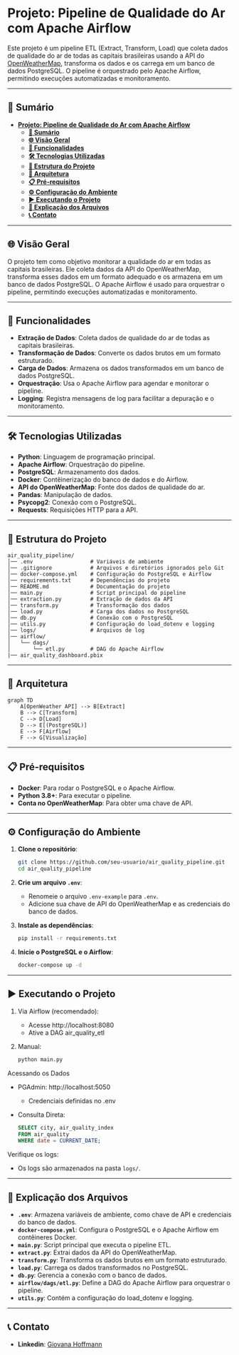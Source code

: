 # **Projeto: Pipeline de Qualidade do Ar com Apache Airflow**

Este projeto é um pipeline ETL (Extract, Transform, Load) que coleta dados de qualidade do ar de todas as capitais brasileiras usando a API do [OpenWeatherMap](https://openweathermap.org/api/air-pollution), transforma os dados e os carrega em um banco de dados PostgreSQL. O pipeline é orquestrado pelo Apache Airflow, permitindo execuções automatizadas e monitoramento.

---

## **📌 Sumário**
- [**Projeto: Pipeline de Qualidade do Ar com Apache Airflow**](#projeto-pipeline-de-qualidade-do-ar-com-apache-airflow)
  - [**📌 Sumário**](#-sumário)
  - [**🌐 Visão Geral**](#-visão-geral)
  - [**🚀 Funcionalidades**](#-funcionalidades)
  - [**🛠 Tecnologias Utilizadas**](#-tecnologias-utilizadas)
  - [**📂 Estrutura do Projeto**](#-estrutura-do-projeto)
  - [**📐 Arquitetura**](#-arquitetura)
  - [**📋 Pré-requisitos**](#-pré-requisitos)
  - [**⚙ Configuração do Ambiente**](#-configuração-do-ambiente)
  - [**▶ Executando o Projeto**](#-executando-o-projeto)
  - [**📄 Explicação dos Arquivos**](#-explicação-dos-arquivos)
  - [**📞 Contato**](#-contato)

---

## **🌐 Visão Geral**
O projeto tem como objetivo monitorar a qualidade do ar em todas as capitais brasileiras. Ele coleta dados da API do OpenWeatherMap, transforma esses dados em um formato adequado e os armazena em um banco de dados PostgreSQL. O Apache Airflow é usado para orquestrar o pipeline, permitindo execuções automatizadas e monitoramento.

---

## **🚀 Funcionalidades**
- **Extração de Dados**: Coleta dados de qualidade do ar de todas as capitais brasileiras.
- **Transformação de Dados**: Converte os dados brutos em um formato estruturado.
- **Carga de Dados**: Armazena os dados transformados em um banco de dados PostgreSQL.
- **Orquestração**: Usa o Apache Airflow para agendar e monitorar o pipeline.
- **Logging**: Registra mensagens de log para facilitar a depuração e o monitoramento.

---

## **🛠 Tecnologias Utilizadas**
- **Python**: Linguagem de programação principal.
- **Apache Airflow**: Orquestração do pipeline.
- **PostgreSQL**: Armazenamento dos dados.
- **Docker**: Contêinerização do banco de dados e do Airflow.
- **API do OpenWeatherMap**: Fonte dos dados de qualidade do ar.
- **Pandas**: Manipulação de dados.
- **Psycopg2**: Conexão com o PostgreSQL.
- **Requests**: Requisições HTTP para a API.

---

## **📂 Estrutura do Projeto**
```
air_quality_pipeline/
│── .env                  # Variáveis de ambiente
│── .gitignore            # Arquivos e diretórios ignorados pelo Git
│── docker-compose.yml    # Configuração do PostgreSQL e Airflow
│── requirements.txt      # Dependências do projeto
│── README.md             # Documentação do projeto
│── main.py               # Script principal do pipeline
│── extraction.py         # Extração de dados da API
│── transform.py          # Transformação dos dados
│── load.py               # Carga dos dados no PostgreSQL
│── db.py                 # Conexão com o PostgreSQL
│── utils.py              # Configuração do load_dotenv e logging
│── logs/                 # Arquivos de log
│── airflow/
│   └── dags/
│       └── etl.py        # DAG do Apache Airflow
|── air_quality_dashboard.pbix
```
---
## **📐 Arquitetura**
```mermaid
graph TD
    A[OpenWeather API] --> B[Extract]
    B --> C[Transform]
    C --> D[Load]
    D --> E[(PostgreSQL)]
    E --> F[Airflow]
    F --> G[Visualização]
```
---

## **📋 Pré-requisitos**
- **Docker**: Para rodar o PostgreSQL e o Apache Airflow.
- **Python 3.8+**: Para executar o pipeline.
- **Conta no OpenWeatherMap**: Para obter uma chave de API.

---

## **⚙ Configuração do Ambiente**
1. **Clone o repositório**:
   ```bash
   git clone https://github.com/seu-usuario/air_quality_pipeline.git
   cd air_quality_pipeline
   ```

2. **Crie um arquivo `.env`**:
   - Renomeie o arquivo `.env-example` para `.env`.
   - Adicione sua chave de API do OpenWeatherMap e as credenciais do banco de dados.

3. **Instale as dependências**:
   ```bash
   pip install -r requirements.txt
   ```

4. **Inicie o PostgreSQL e o Airflow**:
   ```bash
   docker-compose up -d
   ```

---

## **▶ Executando o Projeto**
   1. Via Airflow (recomendado):
      - Acesse http://localhost:8080
      - Ative a DAG air_quality_etl

   2. Manual:
      ```bash
      python main.py
      ```

Acessando os Dados
   - PGAdmin: http://localhost:5050
      - Credenciais definidas no .env

   - Consulta Direta:
      ```sql
      SELECT city, air_quality_index 
      FROM air_quality 
      WHERE date = CURRENT_DATE;
      ```
Verifique os logs:
   - Os logs são armazenados na pasta `logs/`.

---

## **📄 Explicação dos Arquivos**
- **`.env`**: Armazena variáveis de ambiente, como chave de API e credenciais do banco de dados.
- **`docker-compose.yml`**: Configura o PostgreSQL e o Apache Airflow em contêineres Docker.
- **`main.py`**: Script principal que executa o pipeline ETL.
- **`extract.py`**: Extrai dados da API do OpenWeatherMap.
- **`transform.py`**: Transforma os dados brutos em um formato estruturado.
- **`load.py`**: Carrega os dados transformados no PostgreSQL.
- **`db.py`**: Gerencia a conexão com o banco de dados.
- **`airflow/dags/etl.py`**: Define a DAG do Apache Airflow para orquestrar o pipeline.
- **`utils.py`**: Contém a configuração do load_dotenv e logging.

---

## **📞 Contato**
- **Linkedin**: [Giovana Hoffmann](www.linkedin.com/in/giovana-hoffmann-a53987255)

